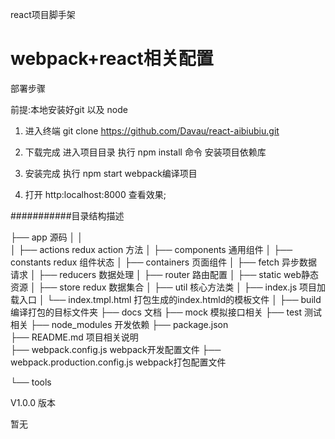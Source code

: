 react项目脚手架 

webpack+react相关配置
===========================



部署步骤

前提:本地安装好git 以及 node


1. 进入终端  git clone https://github.com/Davau/react-aibiubiu.git 

2. 下载完成 进入项目目录  执行 npm install 命令 安装项目依赖库 

3. 安装完成 执行 npm start  webpack编译项目 

4. 打开 http:localhost:8000  查看效果;



###########目录结构描述



├── app   						 源码
│   │                     
│   ├── actions					 redux action 方法
│   ├── components               通用组件
│   ├── constants        		 redux 组件状态
│   ├── containers               页面组件
│   ├── fetch             		 异步数据请求
│   ├── reducers         		 数据处理
│   ├── router               	 路由配置
│   ├── static         			 web静态资源
│   ├── store            		 redux 数据集合
│   ├── util       				 核心方法类
│   ├── index.js         		 项目加载入口
│   └── index.tmpl.html          打包生成的index.htmld的模板文件
│
├── build						 编译打包的目标文件夹
├── docs                         文档
├── mock                         模拟接口相关
├── test                         测试相关
├── node_modules           		 开发依赖
├── package.json        
├── README.md                    项目相关说明        
├── webpack.config.js            webpack开发配置文件
├── webpack.production.config.js   webpack打包配置文件

└── tools



V1.0.0 版本

暂无
